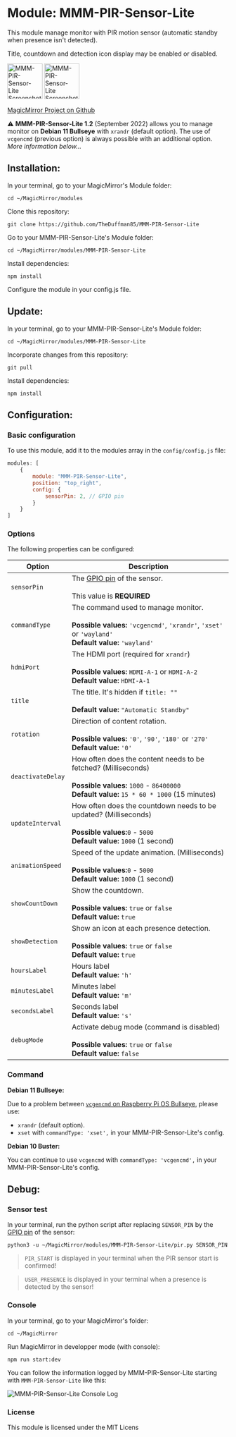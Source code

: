 # Module: MMM-PIR-Sensor-Lite
This module manage monitor with PIR motion sensor (automatic standby when presence isn't detected).

Title, countdown and detection icon display may be enabled or disabled.

<p align="left">
<img alt="MMM-PIR-Sensor-Lite Screenshot #1" src="MMM-PIR-Sensor-Lite_screenshot1.png" height="80px">
<img alt="MMM-PIR-Sensor-Lite Screenshot #2" src="MMM-PIR-Sensor-Lite_screenshot2.png" height="80px">
</p>

[MagicMirror Project on Github](https://github.com/MichMich/MagicMirror)

⚠️ **MMM-PIR-Sensor-Lite 1.2** (September 2022) allows you to manage monitor on **Debian 11 Bullseye** with `xrandr` (default option). The use of `vcgencmd` (previous option) is always possible with an additional option. *More information below...*

## Installation:

In your terminal, go to your MagicMirror's Module folder:
```shell
cd ~/MagicMirror/modules
```

Clone this repository:
```shell
git clone https://github.com/TheDuffman85/MMM-PIR-Sensor-Lite
```

Go to your MMM-PIR-Sensor-Lite's Module folder:
```shell
cd ~/MagicMirror/modules/MMM-PIR-Sensor-Lite
```

Install dependencies:
```shell
npm install
```

Configure the module in your config.js file.

## Update:

In your terminal, go to your MMM-PIR-Sensor-Lite's Module folder:
```shell
cd ~/MagicMirror/modules/MMM-PIR-Sensor-Lite
```

Incorporate changes from this repository:
```shell
git pull
```

Install dependencies:
```shell
npm install
```

## Configuration:

### Basic configuration

To use this module, add it to the modules array in the `config/config.js` file:
```javascript
modules: [
	{
		module: "MMM-PIR-Sensor-Lite",
		position: "top_right",
		config: {
			sensorPin: 2, // GPIO pin
		}
	}
]
```

### Options

The following properties can be configured:


| Option                       | Description
| ---------------------------- | -----------
| `sensorPin`                  | The [GPIO pin](https://pinout.xyz/) of the sensor. <br><br> This value is **REQUIRED**
| `commandType`                | The command used to manage monitor. <br><br> **Possible values:** `'vcgencmd'`, `'xrandr'`, `'xset'` or `'wayland'` <br> **Default value:** `'wayland'`
| `hdmiPort`                   | The HDMI port (required for `xrandr`) <br><br> **Possible values:** `HDMI-A-1` or `HDMI-A-2` <br> **Default value:** `HDMI-A-1`
| `title`                      | The title. It's hidden if `title: ""` <br><br> **Default value:** `"Automatic Standby"`
| `rotation`                   | Direction of content rotation. <br><br> **Possible values:** `'0'`, `'90'`, `'180'` or `'270'` <br> **Default value:** `'0'`
| `deactivateDelay`            | How often does the content needs to be fetched? (Milliseconds) <br><br> **Possible values:** `1000` - `86400000` <br> **Default value:** `15 * 60 * 1000` (15 minutes)
| `updateInterval`             | How often does the countdown needs to be updated? (Milliseconds) <br><br> **Possible values:**`0` - `5000` <br> **Default value:** `1000` (1 second)
| `animationSpeed`             | Speed of the update animation. (Milliseconds) <br><br> **Possible values:**`0` - `5000` <br> **Default value:** `1000` (1 second)
| `showCountDown`              | Show the countdown. <br><br> **Possible values:** `true` or `false` <br> **Default value:** `true`
| `showDetection `             | Show an icon at each presence detection. <br><br> **Possible values:** `true` or `false` <br> **Default value:** `true`
| `hoursLabel`                 | Hours label <br> **Default value:** `'h'`
| `minutesLabel`               | Minutes label <br> **Default value:** `'m'`
| `secondsLabel`               | Seconds label <br> **Default value:** `'s'`
| `debugMode`                  | Activate debug mode (command is disabled) <br><br> **Possible values:** `true` or `false` <br> **Default value:** `false`

### Command

**Debian 11 Bullseye:**

Due to a problem between [`vcgencmd` on Raspberry Pi OS Bullseye](https://github.com/raspberrypi/userland/issues/727), please use:
 - `xrandr` (default option).
 - `xset` with `commandType: 'xset',` in your MMM-PIR-Sensor-Lite's config.

**Debian 10 Buster:**

You can continue to use `vcgencmd` with `commandType: 'vcgencmd',` in your MMM-PIR-Sensor-Lite's config.

## Debug:

### Sensor test

In your terminal, run the python script after replacing `SENSOR_PIN` by the [GPIO pin](https://pinout.xyz/) of the sensor:
```shell
python3 -u ~/MagicMirror/modules/MMM-PIR-Sensor-Lite/pir.py SENSOR_PIN
```

> `PIR_START` is displayed in your terminal when the PIR sensor start is confirmed!

> `USER_PRESENCE` is displayed in your terminal when a presence is detected by the sensor!

### Console

In your terminal, go to your MagicMirror's folder:
```shell
cd ~/MagicMirror
```

Run MagicMirror in developper mode (with console):
```shell
npm run start:dev
```

You can follow the information logged by MMM-PIR-Sensor-Lite starting with `MMM-PIR-Sensor-Lite` like this:

<img alt="MMM-PIR-Sensor-Lite Console Log" src="MMM-PIR-Sensor-Lite_console-log.png">

### License

This module is licensed under the MIT Licens
